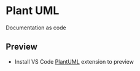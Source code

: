 # Plant UML 

Documentation as code

## Preview

* Install VS Code [PlantUML](https://marketplace.visualstudio.com/items?itemName=jebbs.plantuml) extension to preview